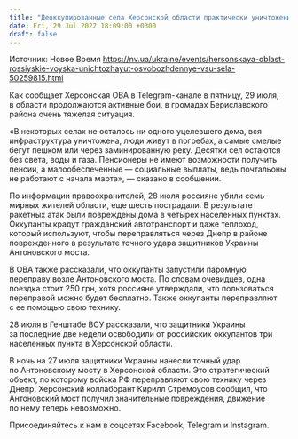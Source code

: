 ```yaml
---
title: "Деоккупированные села Херсонской области практически уничтожены российскими обстрелами — ОВА"
date: Fri, 29 Jul 2022 18:09:00 +0300
draft: false
---
```

Источник: Новое Время https://nv.ua/ukraine/events/hersonskaya-oblast-rossiyskie-voyska-unichtozhayut-osvobozhdennye-vsu-sela-50259815.html


 Как сообщает Херсонская ОВА в Telegram-канале в пятницу, 29 июля, в области продолжаются активные бои, в громадах Бериславского района очень тяжелая ситуация.

«В некоторых селах не осталось ни одного уцелевшего дома, вся инфраструктура уничтожена, люди живут в погребах, а самые смелые бегут пешком или через заминированную реку. Десятки сел остаются без света, воды и газа. Пенсионеры не имеют возможности получить пенсии, а малообеспеченные — социальные выплаты, ведь почтальоны не работают с начала марта», — сказано в сообщении.

По информации правоохранителей, 28 июля россияне убили семь мирных жителей области, еще шесть пострадали. В результате ракетных атак были повреждены дома в четырех населенных пунктах. Оккупанты крадут гражданский автотранспорт и даже теплоход, который используют, чтобы переправляться через Днепр в районе поврежденного в результате точного удара защитников Украины Антоновского моста.

В ОВА также рассказали, что оккупанты запустили паромную переправу возле Антоновского моста. По словам очевидцев, одна поездка стоит 250 грн, хотя россияне утверждали, что пользоваться переправой можно будет бесплатно. Также оккупанты переправляют с ее помощью свою технику.

28 июля в Генштабе ВСУ рассказали, что защитники Украины за последние две недели освободили от российских оккупантов три населенных пункта в Херсонской области.

В ночь на 27 июля защитники Украины нанесли точный удар по Антоновскому мосту в Херсонской области. Это стратегический объект, по которому войска РФ переправляют свою технику через Днепр. Херсонский коллаборант Кирилл Стремоусов сообщил, что Антоновский мост получил значительные повреждения, движение по нему теперь невозможно.

Присоединяйтесь к нам в соцсетях Facebook, Telegram и Instagram.
